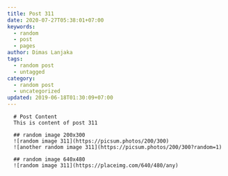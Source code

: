 ```yaml
---
title: Post 311
date: 2020-07-27T05:38:01+07:00
keywords:
  - random
  - post
  - pages
author: Dimas Lanjaka
tags:
  - random post
  - untagged
category:
  - random post
  - uncategorized
updated: 2019-06-18T01:30:09+07:00
---
```


      # Post Content
      This is content of post 311

      ## random image 200x300
      ![random image 311](https://picsum.photos/200/300)
      ![another random image 311](https://picsum.photos/200/300?random=1)

      ## random image 640x480
      ![random image 311](https://placeimg.com/640/480/any)
      